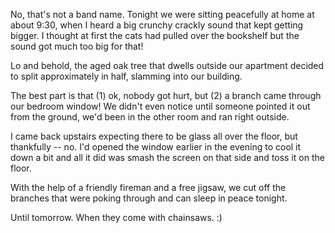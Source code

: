<!--
.. title: Oak Tree in our Apartment
.. date: 2005/05/03 13:37
.. slug: oak-tree-in-our-apartment
.. tags:
.. link:
.. description:
-->

No, that's not a band name. Tonight we were sitting peacefully at home at about 9:30, when I heard a big crunchy crackly sound that kept getting bigger. I thought at first the cats had pulled over the bookshelf but the sound got much too big for that!

Lo and behold, the aged oak tree that dwells outside our apartment decided to split approximately in half, slamming into our building.

The best part is that (1) ok, nobody got hurt, but (2) a branch came through our bedroom window! We didn't even notice until someone pointed it out from the ground, we'd been in the other room and ran right outside.

I came back upstairs expecting there to be glass all over the floor, but thankfully -- no. I'd opened the window earlier in the evening to cool it down a bit and all it did was smash the screen on that side and toss it on the floor.

With the help of a friendly fireman and a free jigsaw, we cut off the branches that were poking through and can sleep in peace tonight.

Until tomorrow. When they come with chainsaws. :)
